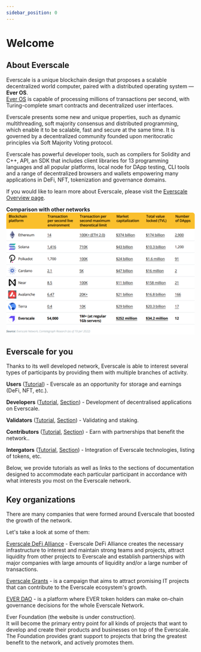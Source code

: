 ```yaml
---
sidebar_position: 0
---
```


# Welcome

## About Everscale

Everscale is a unique blockchain design that proposes a scalable decentralized world computer, paired with a distributed operating system — **Ever OS**.  
[Ever OS](../concept/arch/00-ever-os.md) is capable of processing millions of transactions per second, with Turing-complete smart contracts and decentralized user interfaces.  

Everscale presents some new and unique properties, such as dynamic multithreading, soft majority consensus and distributed programming, which enable it to be scalable, fast and secure at the same time. It is governed by a decentralized community founded upon meritocratic principles via Soft Majority Voting protocol.

Everscale has powerful developer tools, such as compilers for Solidity and C++, API, an SDK that includes client libraries for 13 programming languages and all popular platforms, local node for DApp testing, CLI tools and a range of decentralized browsers and wallets empowering many applications in DeFi, NFT, tokenization and governance domains.

If you would like to learn more about Everscale, please visit the [Everscale Overview page](../concept/everscale-overview/overview.md).

**Comparison with other networks**
![Comparison with other networks](img/comparison.svg)

## Everscale for you

Thanks to its well developed network, Everscale is able to interest several types of  participants by providing them with multiple branches of activity.

**Users** ([Tutorial](../community/explore/users.md)) - Everscale as an opportunity for storage and earnings (DeFi, NFT, etc.).

**Developers** ([Tutorial](../develop/tutorial/getting-started.md), [Section](../develop/)) - Development of decentralised applications on Everscale.

**Validators** ([Tutorial](../concept/validation/getting-started.md), [Section](../validate/)) - Validating and staking. 

**Contributors** ([Tutorial](../community/contribute/tutorial/getting-started.md), [Section](../community/contribute/)) - Earn with partnerships that benefit the network..

**Intergators** ([Tutorial](../develop/integrate/tutorial/getting-started.md), [Section](../develop/integrate/)) - Integration of Everscale technologies, listing of tokens, etc.

Below, we provide tutorials as well as links to the sections of documentation designed to accommodate each particular participant in accordance with what interests you most on the Everscale network. 

## Key organizations

There are many companies that were formed around Everscale that boosted the growth of the network.

Let's take a look at some of them:

[Everscale DeFi Alliance](https://everalliance.org/) - Everscale DeFi Alliance creates the necessary infrastructure to interest and maintain strong teams and projects, attract liquidity from other projects to Everscale and establish partnerships with major companies with large amounts of liquidity and/or a large number of transactions.

[Everscale Grants](https://everscale.network/developers/grants) - is a campaign that aims to attract promising IT projects that can contribute to the Everscale ecosystem's growth.

[EVER DAO](https://everdao.net/governance) - is a platform where EVER token holders can make on-chain governance decisions for the whole Everscale Network.

Ever Foundation (the website is under construction).  
It will become the primary entry point for all kinds of projects that want to develop and create their products and businesses on top of the Everscale. The Foundation provides grant support to projects that bring the greatest benefit to the network, and actively promotes them.
